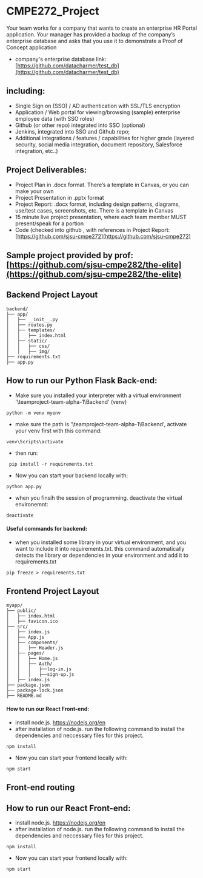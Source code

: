 # CMPE272_Project
Your team works for a company that wants to create an enterprise HR Portal application.
Your manager has provided a backup of the company’s enterprise database
and asks that you use it to demonstrate a Proof of Concept application 
- company's enterprise database link: [https://github.com/datacharmer/test_db](https://github.com/datacharmer/test_db)
## including:
- Single Sign on (SSO) / AD authentication with SSL/TLS encryption
- Application / Web portal for viewing/browsing (sample) enterprise employee data (with SSO roles)
- Github (or other repo) integrated into SSO (optional)
- Jenkins, integrated into SSO and Github repo;
- Additional integrations / features / capabilities for higher grade (layered security, social media integration, document repository, Salesforce integration, etc..)
## Project Deliverables:
- Project Plan in .docx format. There’s a template in Canvas, or you can make your own
- Project Presentation in .pptx format
- Project Report: .docx format, including design patterns, diagrams, use/test cases, screenshots, etc. There is a template in Canvas
- 15 minute live project presentation, where each team member MUST present/speak for a portion
- Code (checked into github , with references in Project Report: [https://github.com/sjsu-cmpe272](https://github.com/sjsu-cmpe272)
## Sample project provided by prof: [https://github.com/sjsu-cmpe282/the-elite](https://github.com/sjsu-cmpe282/the-elite)

## Backend Project Layout
```
backend/
├── app/
│   ├── __init__.py
│   ├── routes.py
│   ├── templates/
│   │   ├── index.html
│   ├── static/
│   │   ├── css/
│   │   ├── img/
├── requirements.txt
├── app.py
```

## How to run our Python Flask Back-end:
- Make sure you installed your interpreter with a virtual environment '<your path>\teamproject-team-alpha-1\Backend' (venv)
```
python -m venv myenv
```
- make sure the path is '<your path>\teamproject-team-alpha-1\Backend', activate your venv first with this command:
```
venv\Scripts\activate
```
- then run:
```
 pip install -r requirements.txt
```
- Now you can start your backend locally with:
```
python app.py
```
- when you finsih the session of programming. deactivate the virtual environemnt:
```
deactivate
```
#### Useful commands for backend:
- when you installed some library in your virtual environment, and you want to include it into requirements.txt. this command automatically detects the library or dependencies in your environment and add it to requirements.txt
```
pip freeze > requirements.txt
```

## Frontend Project Layout
```
myapp/
├── public/
│   ├── index.html
│   ├── favicon.ico
├── src/
│   ├── index.js
│   ├── App.js
│   ├── components/
│   │   ├── Header.js
│   ├── pages/
│   │   ├── Home.js
│   │   ├── Auth/
│   │   │   ├──log-in.js
│   │   │   ├──sign-up.js
│   ├── index.js
├── package.json
├── package-lock.json
├── README.md
```
  
#### How to run our React Front-end:
- install node.js. https://nodejs.org/en
- after installation of node.js. run the following command to install the dependencies and neccessary files for this project.
```
npm install
```
- Now you can start your frontend locally with:
```
npm start
``` 
## Front-end routing

## How to run our React Front-end:
- install node.js. https://nodejs.org/en
- after installation of node.js. run the following command to install the dependencies and neccessary files for this project.
```
npm install
```
- Now you can start your frontend locally with:
```
npm start
``` 

